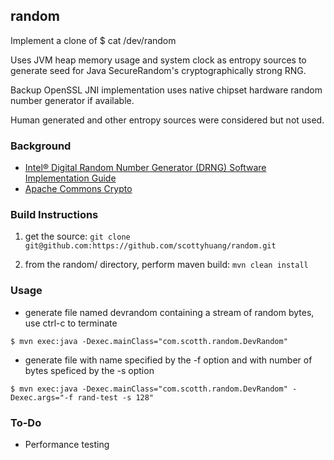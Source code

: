 ## random
Implement a clone of $ cat /dev/random

Uses JVM heap memory usage and system clock as entropy sources to generate seed for Java SecureRandom's cryptographically strong RNG.
 
Backup OpenSSL JNI implementation uses native chipset hardware random number generator if available.   

Human generated and other entropy sources were considered but not used.

### Background
- [Intel® Digital Random Number Generator (DRNG) Software Implementation Guide](https://software.intel.com/content/www/us/en/develop/articles/intel-digital-random-number-generator-drng-software-implementation-guide.html)  
- [Apache Commons Crypto](https://commons.apache.org/proper/commons-crypto/userguide.html)  

### Build Instructions
1. get the source:
```git clone git@github.com:https://github.com/scottyhuang/random.git ```

2. from the random/ directory, perform maven build:
```mvn clean install ```

### Usage
* generate file named devrandom containing a stream of random bytes, use ctrl-c to terminate
```    
$ mvn exec:java -Dexec.mainClass="com.scotth.random.DevRandom"
```
* generate file with name specified by the -f option and with number of bytes speficed by the -s option
```
$ mvn exec:java -Dexec.mainClass="com.scotth.random.DevRandom" -Dexec.args="-f rand-test -s 128"
```

### To-Do
- Performance testing
